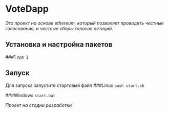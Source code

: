 # VoteDapp

*Это проект на основе ethereum, который позволяет проводить честные голосования, и честные сборы голосов петиций.*


## Установка и настройка пакетов
###1
```npm i```

## Запуск 
Для запуска запустите стартовый файл
###Linux
```bash start.sh```

###Windows
```start.bat```


*Проект на стадии разработки*
